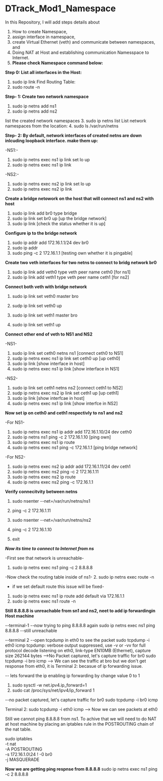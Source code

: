 # DTrack_Mod1_Namespace

In this Repository, I will add steps details about 
1. How to create Namespace,
2. assign interface in namespace,
3. create Virtual Ethernet (veth) and communicate between namespaces, and
4. Doing NAT at Host and establishing communication Namesspace to Internet.
5. **Please check Namespace command below:**

**Step 0: List all interfaces in the Host:**
1. sudo ip link
Find Routing Table:
2. sudo route -n

**Step- 1: Create two network namespace**
1. sudo ip netns add ns1
2. sudo ip netns add ns2

list the created network namespaces
3. sudo ip netns list
List network namespaces from the location:
4. sudo ls /var/run/netns

**Step- 2: By default, network interfaces of created netns are down inlcuding loopback interface. make them up:**

-NS1:-
1. sudo ip netns exec ns1 ip link set lo up
2. sudo ip netns exec ns1 ip link
   
-NS2:-
1. sudo ip netns exec ns2 ip link set lo up
2. sudo ip netns exec ns2 ip link

**Create a bridge netowork on the host that will connect ns1 and ns2 with host**
1. sudo ip link add br0 type bridge
2. sudo ip link set br0 up [up the bridge network]
3. sudo ip link [check the status whether it is up]

**Configure ip to the bridge network**
 1. sudo ip addr add 172.16.1.1/24 dev br0
 2. sudo ip addr
 3. sudo ping -c 2 172.16.1.1 [testing own whether it is pingable]

**Create two veth interfaces for two netns to connect to bridg network br0**

1. sudo ip link add veth0 type veth peer name ceth0 [for ns1]
2. sudo ip link add veth1 type veth peer name ceth1 [for ns2]

**Connect both veth with bridge network**
1. sudo ip link set veth0 master bro
2. sudp ip link set veth0 up

1. sudo ip link set veth1 master bro
2. sudo ip link set veth1 up

**Connect other end of veth to NS1 and NS2**

-NS1-
1. sudo ip link set ceth0 netns ns1 [connect ceth0 to NS1]
2. sudp ip netns exec ns1 ip link set ceth0 up [up ceth0]
3. sudo ip link [show interface in host]
4. sudo ip netns exec ns1 ip link [show interface in NS1]

-NS2-
1. sudo ip link set ceth1 netns ns2 [connect ceth1 to NS2]
2. sudp ip netns exec ns2 ip link set ceth1 up [up ceth1]
3. sudo ip link [show interfcae in host]
4. sudo ip netns exec ns1 ip link [show interfce in NS2]

**Now set ip on ceth0 and ceth1 respectivly to ns1 and ns2**

-For NS1-
1. sudo ip netns exec ns1 ip addr add 172.16.1.10/24 dev ceth0
2. sudo ip netns ns1 ping -c 2 172.16.1.10 [ping own]
3. sudo ip netns exec ns1 ip route
4. sudo ip netns exec ns1 ping -c 172.16.1.1 [ping bridge network]

-For NS2-
1. sudo ip netns exec ns2 ip addr add 172.16.1.11/24 dev ceth1
2. sudo ip netns exec ns2 ping -c 2 172.16.1.11
3. sudo ip netns exec ns2 ip route
4. sudo ip netns exec ns2 ping -c 172.16.1.1

**Verify connecitvity between netns**
1. sudo nsenter --net=/var/run/netns/ns1
2. ping -c 2 172.16.1.11

3. sudo nsenter --net=/var/run/netns/ns2
4. ping -c 2 172.16.1.10
5. exit

***Now its time to connect to Internet from ns***

-First see that network is unreachable-
1. sudo ip netns exec ns1 ping -c 2 8.8.8.8

-Now check the routing table inside of ns1-
2. sudo ip netns exec route -n

- if we set default route this issue will be fixed-
1. sudo ip netns exec ns1 ip route add default via 172.16.1.1
2. sudo ip netns exec ns1 route -n

**Still 8.8.8.8 is unreachable from sn1 and ns2, neet to add ip forwardingin Host machine**

--terminal-1
--now trying to ping 8.8.8.8 again
sudo ip netns exec ns1 ping 8.8.8.8
--still unreachable

--terminal 2
--open tcpdump in eth0 to see the packet
sudo tcpdump -i eth0 icmp
tcpdump: verbose output suppressed, use -v or -vv for full protocol decode
listening on eth0, link-type EN10MB (Ethernet), capture size 262144 bytes
-->No Packet captured, let's capture traffic for br0
sudo tcpdump -i bro icmp
--> We can see the traffic at bro but we don't get response from eth0, it is 
Terminal 2:
becasue of ip forwarding issue.

-- lets forward the ip enabling ip forwarding by change value 0 to 1
1. sudo sysctl -w net.ipv4.ip_forward=1
2. sudo cat /proc/sys/net/ipv4/ip_forward
         1

--no packet captured, let's capture traffic for br0
sudo tcpdump -i br0 icmp

Terminal 2:
sudo tcpdump -i eth0 icmp
--> Now we can see packets at eth0

Still we cannot ping 8.8.8.8 from ns1.
To achive that we will need to do NAT at host machine by placing an iptables rule in the POSTROUTING chain of the nat table.

sudo iptables \
        -t nat \
        -A POSTROUTING \
        -s 172.16.1.0\24 ! -0 br0 \
        -j MASQUERADE

**Now we are getting ping respnse from 8.8.8.8**
sudo ip netns exec ns1 ping -c 2 8.8.8.8






